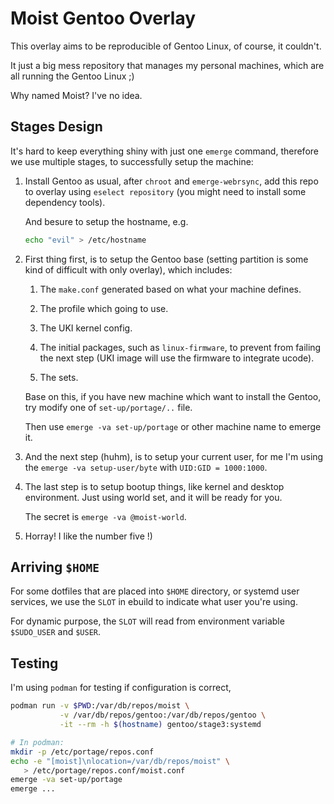 # Moist Gentoo Overlay

This overlay aims to be reproducible of Gentoo Linux, of course, it couldn't.

It just a big mess repository that manages my personal machines, which are all
running the Gentoo Linux ;)

Why named Moist? I've no idea.

## Stages Design

It's hard to keep everything shiny with just one `emerge` command, therefore we
use multiple stages, to successfully setup the machine:

1. Install Gentoo as usual, after `chroot` and `emerge-webrsync`, add this repo
   to overlay using `eselect repository` (you might need to install some
   dependency tools).

   And besure to setup the hostname, e.g.

   ```bash
   echo "evil" > /etc/hostname
   ```

2. First thing first, is to setup the Gentoo base (setting partition is some
   kind of difficult with only overlay), which includes:

   1. The `make.conf` generated based on what your machine defines.

   2. The profile which going to use.

   3. The UKI kernel config.

   4. The initial packages, such as `linux-firmware`, to prevent from failing
      the next step (UKI image will use the firmware to integrate ucode).

   5. The sets.

   Base on this, if you have new machine which want to install the Gentoo, try
   modify one of `set-up/portage/..` file.

   Then use `emerge -va set-up/portage` or other machine name to emerge it.

3. And the next step (huhm), is to setup your current user, for me I'm using
   the `emerge -va setup-user/byte` with `UID:GID = 1000:1000`.

4. The last step is to setup bootup things, like kernel and desktop environment.
   Just using world set, and it will be ready for you.

   The secret is `emerge -va @moist-world`.

5. Horray! I like the number five !)

## Arriving `$HOME`

For some dotfiles that are placed into `$HOME` directory, or systemd user
services, we use the `SLOT` in ebuild to indicate what user you're using.

For dynamic purpose, the `SLOT` will read from environment variable `$SUDO_USER`
and `$USER`.

## Testing

I'm using `podman` for testing if configuration is correct,

```bash
podman run -v $PWD:/var/db/repos/moist \
           -v /var/db/repos/gentoo:/var/db/repos/gentoo \
           -it --rm -h $(hostname) gentoo/stage3:systemd

# In podman:
mkdir -p /etc/portage/repos.conf
echo -e "[moist]\nlocation=/var/db/repos/moist" \
   > /etc/portage/repos.conf/moist.conf
emerge -va set-up/portage
emerge ...
```
